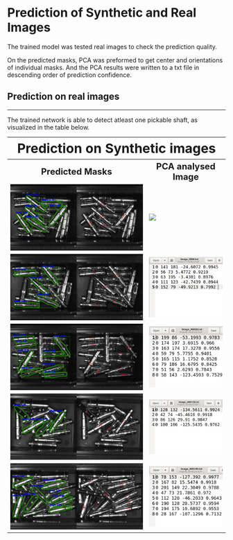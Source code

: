 # Prediction of Synthetic and Real Images

The trained model was tested real images to check the prediction quality. 

On the predicted masks, PCA was preformed to get center and orientations of individual masks. And the PCA results were written to a txt file in descending order of prediction confidence.

## Prediction on real images
----
The trained network is able to detect atleast one pickable shaft, as visualized in the table below.   
<table>
<tr>
    <th colspan="3" style="font-size:30px; text-align: center;"> Prediction on Synthetic images </th>
<tr>

<tr>
    <th><b style="font-size:20px; text-align: center;" > Predicted Masks </b> </th>
    <th><b style="font-size:20px; text-align: center;"> PCA analysed Image  </b> </th>
</tr>

<tr>
    <td><img src = "https://github.com/SriniMaiya/Shaft-Localization/blob/main/readme_files/image_0004_pred.bmp"  ></img></td>
    <td><img src="https://github.com/SriniMaiya/Shaft-Localization/blob/main/readme_files/004.png"  ></img></td>
</tr>

<tr>
    <td><img src = "https://github.com/SriniMaiya/Shaft-Localization/blob/main/readme_files/image_0006_pred.bmp"  ></img></td>
    <td><img src="https://github.com/SriniMaiya/Shaft-Localization/blob/main/readme_files/006.png"  ></img></td>
</tr>

<tr>
    <td><img src = "https://github.com/SriniMaiya/Shaft-Localization/blob/main/readme_files/image_00028_pred.bmp"  ></img></td>
    <td><img src="https://github.com/SriniMaiya/Shaft-Localization/blob/main/readme_files/0028.png"  ></img></td>
</tr>

<tr>
    <td><img src = "https://github.com/SriniMaiya/Shaft-Localization/blob/main/readme_files/image_000128_pred.bmp"  ></img></td>
    <td><img src="https://github.com/SriniMaiya/Shaft-Localization/blob/main/readme_files/00128.png"  ></img></td>
</tr>

<tr>
    <td><img src = "https://github.com/SriniMaiya/Shaft-Localization/blob/main/readme_files/image_000149_pred.bmp"  ></img></td>
    <td><img src="https://github.com/SriniMaiya/Shaft-Localization/blob/main/readme_files/00149.png"  ></img></td>
</tr>
</table>


